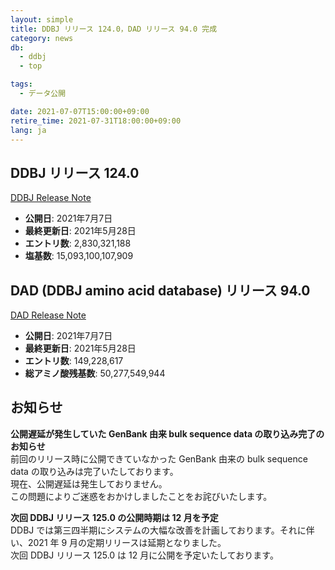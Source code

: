 ```yaml
---
layout: simple
title: DDBJ リリース 124.0，DAD リリース 94.0 完成
category: news
db:
  - ddbj
  - top

tags:
  - データ公開

date: 2021-07-07T15:00:00+09:00
retire_time: 2021-07-31T18:00:00+09:00
lang: ja
---
```


## DDBJ リリース 124.0
[DDBJ Release Note](https://ddbj.nig.ac.jp/public/ddbj_database/release_note_archive/ddbj/ddbjrel.124.txt)
- **公開日**: 2021年7月7日    
- **最終更新日**: 2021年5月28日    
- **エントリ数**:  2,830,321,188    
- **塩基数**: 15,093,100,107,909    

## DAD (DDBJ amino acid database) リリース 94.0
[DAD Release Note](https://ddbj.nig.ac.jp/public/ddbj_database/release_note_archive/dad/dadrel.94.txt)
- **公開日**: 2021年7月7日    
- **最終更新日**: 2021年5月28日    
- **エントリ数**: 149,228,617    
- **総アミノ酸残基数**: 50,277,549,944    

## お知らせ
**公開遅延が発生していた GenBank 由来 bulk sequence data の取り込み完了のお知らせ**    
前回のリリース時に公開できていなかった GenBank 由来の bulk sequence data の取り込みは完了いたしております。    
現在、公開遅延は発生しておりません。    
この問題によりご迷惑をおかけしましたことをお詫びいたします。

**次回 DDBJ リリース 125.0 の公開時期は 12 月を予定**    
DDBJ では第三四半期にシステムの大幅な改善を計画しております。それに伴い、2021 年 9 月の定期リリースは延期となりました。    
次回 DDBJ リリース 125.0 は 12 月に公開を予定いたしております。    


